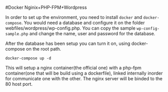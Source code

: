 #Docker Nginix+PHP-FPM+Wordpress


In order to set up the environment, you need to install `docker` and `docker-compose`. You would need a database and configure it on the folder webfiles/wordpress/wp-config.php. You can copy the sample `wp-config-sample.php` and change the name, user and password for the database.

After the database has been setup you can turn it on, using docker-compose on the root path.

`docker-compose up -d`

This will setup a nginx container(the official one) with a php-fpm container(one that will be build using a dockerfile), linked internally inorder for communicate one with the other. The nginx server will be binded to the 80 host port. 
